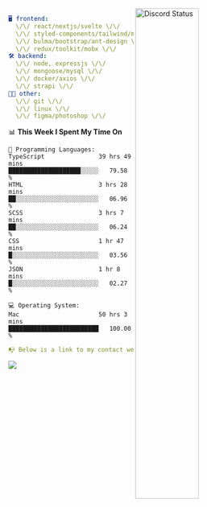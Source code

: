 
<a href="https://discord.com/users/279302975371870218" target="_blank">
    <img width="50%" align="right" alt="Discord Status" src="https://lanyard.cnrad.dev/api/279302975371870218?bg=161B22&borderRadius=5px%205px%200%200&hideTimestamp=true&idleMessage=Just%20chillin%27%20at%20the%20moment&animated=true">
</a>

```yaml
🖥️ frontend: 
  \/\/ react/nextjs/svelte \/\/
  \/\/ styled-components/tailwind/mui/
  \/\/ bulma/bootstrap/ant-design \/\/
  \/\/ redux/toolkit/mobx \/\/
🛠 backend: 
  \/\/ node, expressjs \/\/
  \/\/ mongoose/mysql \/\/
  \/\/ docker/axios \/\/
  \/\/ strapi \/\/
👨‍💻 other: 
  \/\/ git \/\/ 
  \/\/ linux \/\/
  \/\/ figma/photoshop \/\/
```
<!--START_SECTION:waka-->
📊 **This Week I Spent My Time On** 

```text
💬 Programming Languages: 
TypeScript               39 hrs 49 mins      ████████████████████░░░░░   79.58 % 
HTML                     3 hrs 28 mins       ██░░░░░░░░░░░░░░░░░░░░░░░   06.96 % 
SCSS                     3 hrs 7 mins        ██░░░░░░░░░░░░░░░░░░░░░░░   06.24 % 
CSS                      1 hr 47 mins        █░░░░░░░░░░░░░░░░░░░░░░░░   03.56 % 
JSON                     1 hr 8 mins         █░░░░░░░░░░░░░░░░░░░░░░░░   02.27 % 

💻 Operating System: 
Mac                      50 hrs 3 mins       █████████████████████████   100.00 % 
```


<!--END_SECTION:waka-->
```yaml
📭 Below is a link to my contact website 
```
<a href="https://mxns.xyz" target="_black"> <img src="https://img.shields.io/badge/website-161B22?style=for-the-badge&logo=About.me&logoColor=white"></img> <a/>
